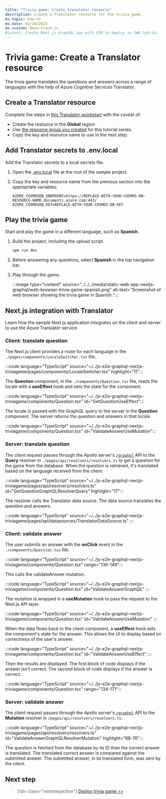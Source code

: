 ```yaml
---
title: "Trivia game: Create translator resource"
description: Create a Translator resource for the trivia game.
ms.topic: how-to
ms.date: 01/19/2023
ms.custom: devx-track-js
#intent: Create Next.js GraphQL app with SSR to deploy as SWA hybrid. 
---
```


# Trivia game: Create a Translator resource

The trivia game translates the questions and answers across a range of languages with the help of Azure Cognitive Services Translator. 

## Create a Translator resource 

Complete the steps in [this Translator quickstart](/azure/cognitive-services/translator/how-to-create-translator-resource) with the caveat of:

* Create the resource in the **Global** region
* Use [the resource group you created](getting-started.md#create-a-resource-group) for this tutorial series.
* Copy the key and resource name to use in the next step.

## Add Translator secrets to .env.local

Add the Translator secrets to a local secrets file.

1. Open the [.env.local](https://github.com/Azure-Samples/js-e2e-graphql-nextjs-triviagame/blob/main/.env.sample) file at the root of the sample project.
1. Copy the key and resource name from the previous section into the appropriate variables:

    ```text
    AZURE_COSMOSDB_ENDPOINT=https://REPLACE-WITH-YOUR-COSMOS-DB-RESOURCE-NAME.documents.azure.com:443/
    AZURE_COSMOSDB_KEY=REPLACE-WITH-YOUR-COSMOS-DB-KEY
    ``` 

## Play the trivia game

Start and play the game in a different language, such as **Spanish**. 

1. Build the project, including the upload script.

    ```bash
    npm run dev
    ```

1. Before answering any questions, select **Spanish** in the top navigation bar.
1. Play through the game.

    :::image type="content" source="../../../media/static-web-app-nextjs-graphql/web-browser-trivia-game-spanish.png" alt-text="Screenshot of web browser showing the trivia game in Spanish.":::


## Next.js integration with Translator

Learn how the sample Next.js application integrates on the client and server to use the Azure Translator service. 

### Client: translate question

The Next.js client provides a route for each language in the `./pages/components/LocaleSwitcher.tsx` file.

:::code language="TypeScript" source="~/../js-e2e-graphql-nextjs-triviagame/pages/components/LocaleSwitcher.tsx" highlight="11":::

The **Question** component, in the `./components/Question.tsx` file, reads the locale with a **useEffect** hook and sets the state for the component. 

:::code language="TypeScript" source="~/../js-e2e-graphql-nextjs-triviagame/components/Question.tsx" id="GetQuestionUseEffect":::

The locale is passed with the GraphQL query to the server in the **Question** component. The server returns the question and answers in that locale. 

:::code language="TypeScript" source="~/../js-e2e-graphql-nextjs-triviagame/components/Question.tsx" id="ValidateAnswerUseMutation":::

### Server: translate question

The client request passes through the Apollo server's [`/graphql`](https://github.com/Azure-Samples/js-e2e-graphql-nextjs-triviagame/blob/main/pages/api/graphql.ts) API to the **Query** resolver in `./pages/api/resolvers/resolvers.ts` to get a question for the game from the database. When the question is retrieved, it's translated based on the language received from the client:

:::code language="TypeScript" source="~/../js-e2e-graphql-nextjs-triviagame/pages/api/resolvers/resolvers.ts" id="GetQuestionGraphQLResolverQuery" highlight="17":::

The resolver calls the Translator data source. The data source translates the question and answers.

:::code language="TypeScript" source="~/../js-e2e-graphql-nextjs-triviagame/pages/api/datasources/TranslatorDataSource.ts" ::: 

### Client: validate answer

The user submits an answer with the **onClick** event in the `./components/Question.tsx` file.

:::code language="TypeScript" source="~/../js-e2e-graphql-nextjs-triviagame/components/Question.tsx" range="136-149":::

This calls the validateAnswer mutation. 

:::code language="TypeScript" source="~/../js-e2e-graphql-nextjs-triviagame/components/Question.tsx" id="ValidateAnswerGraphQL" :::  

The mutation is wrapped in a **useMutation** hook to pass the request to the Next.js API layer.

:::code language="TypeScript" source="~/../js-e2e-graphql-nextjs-triviagame/components/Question.tsx" id="ValidateAnswerUseMutation" :::  

When the data flows back to the client component, a **useEffect** hook sets the component's state for the answer. This allows the UI to display based on correctness of the user's answer.

:::code language="TypeScript" source="~/../js-e2e-graphql-nextjs-triviagame/components/Question.tsx" id="ValidateAnswerUseEffect" :::  

Then the results are displayed. The first block of code displays if the answer _isn't_ correct. The second block of code displays if the answer is correct.

:::code language="TypeScript" source="~/../js-e2e-graphql-nextjs-triviagame/components/Question.tsx" range="134-171":::  

### Server: validate answer

The client request passes through the Apollo server's [`/graphql`](https://github.com/Azure-Samples/js-e2e-graphql-nextjs-triviagame/blob/main/pages/api/graphql.ts) API to the **Mutation** resolver in `/pages/api/resolvers/resolvers.ts`:

:::code language="TypeScript" source="~/../js-e2e-graphql-nextjs-triviagame/pages/api/resolvers/resolvers.ts" id="ValidateAnswerGraphQLResolverMutation" highlight="68-76":::

The question is fetched from the database by its ID then the correct answer is translated. The translated correct answer is compared against the submitted answer. The submitted answer, in its translated form, was sent by the client. 

## Next step

> [!div class="nextstepaction"]
> [Deploy trivia game >>](deploy-trivia-game.md)
